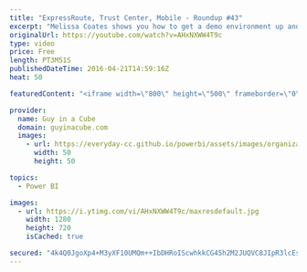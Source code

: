 ```yaml
---
title: "ExpressRoute, Trust Center, Mobile - Roundup #43"
excerpt: "Melissa Coates shows you how to get a demo environment up and running with Azure Data Catalog. Sam Lester shows how you what Reporting Services 2016 can do with Power BI Desktop files. Power BI has been added to the Microsoft Trust Center. And a recap of the updates for the Power BI Service and the Mobile"
originalUrl: https://youtube.com/watch?v=AHxNXWW4T9c
type: video
price: Free
length: PT3M51S
publishedDateTime: 2016-04-21T14:59:16Z
heat: 50

featuredContent: "<iframe width=\"800\" height=\"500\" frameborder=\"0\" src=\"https://www.youtube.com/embed/AHxNXWW4T9c\" allow=\"accelerometer; autoplay; encrypted-media; gyroscope; picture-in-picture\" allowfullscreen></iframe>"

provider:
  name: Guy in a Cube
  domain: guyinacube.com
  images:
    - url: https://everyday-cc.github.io/powerbi/assets/images/organizations/guyinacube.com-50x50.jpg
      width: 50
      height: 50

topics:
  - Power BI

images:
  - url: https://i.ytimg.com/vi/AHxNXWW4T9c/maxresdefault.jpg
    width: 1280
    height: 720
    isCached: true

secured: "4k4Q0JgoXp4+M3yXF10UMQm++IbDHRoIScwhkkCG45h2M2JUQVC8JIpR3lcEsVpLmIjNDCOrmankQpJUjqQCWr3+5GJJq9ByiTxIZdFurwlOKn4fSZhnMBt/AKxiXduk824cg21WEhsj4Ap1ya1f/wUe55B90bDZ88hJmH/eWkmTtOr/leUT/kO1jhc3HXcWFdOJkVFcnZ+Rfnu5t02rZPpt1YEV09wOUmGmisey81xWRCaA0qEdMBDheDs959Dbkj6EuNk6FFSqnJD5BR1e4Ykwgorxzj4VpbyNbGOfDFuMc1hbACH5EJFkc/OM7XF0X/TuonvXmvsun19Rqhb6ebH9Py+KANGKRZTu0bR/lo+8FAS0n41GEAVY0Y/DTAcI2l6wzHPNSPkIMW2Kh5DRmvf1jY/WRuf55nwDE96l7Hg=;Ypbu6fZRsa/aPCGEYHPyeA=="
---
```


